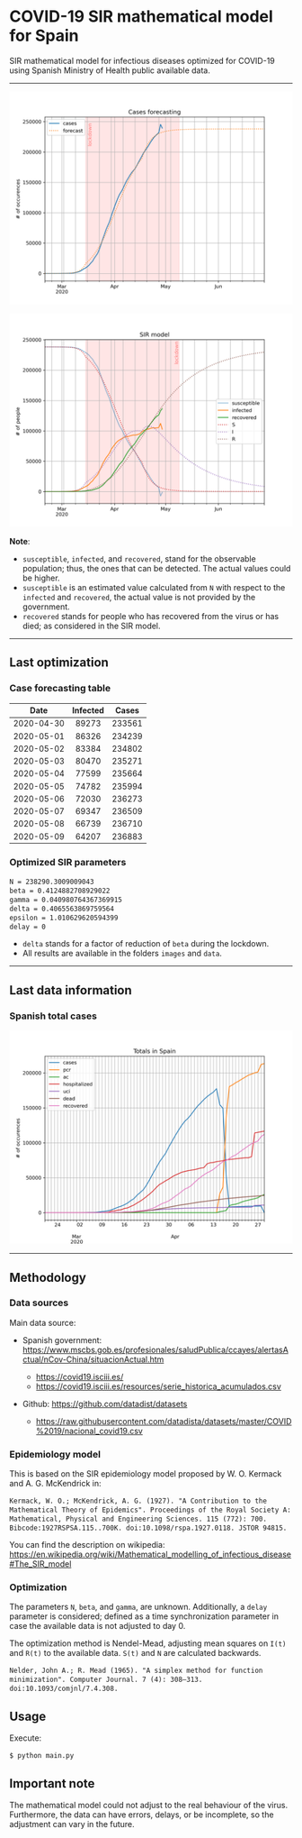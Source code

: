 # COVID-19 SIR mathematical model for Spain

SIR mathematical model for infectious diseases optimized for COVID-19 using Spanish Ministry of Health public available data.

-----

![sir-cases](https://github.com/agastalver/sir-covid-19-spain/raw/master/images/generated-sir-cases.png "SIR Model Cases")

![sir](https://github.com/agastalver/sir-covid-19-spain/raw/master/images/generated-sir.png "SIR Model")

**Note**: 

* `susceptible`, `infected`, and `recovered`, stand for the observable population; thus, the ones that can be detected. The actual values could be higher.
* `susceptible` is an estimated value calculated from `N` with respect to the `infected` and `recovered`, the actual value is not provided by the government.
* `recovered` stands for people who has recovered from the virus or has died; as considered in the SIR model.

-----

## Last optimization

### Case forecasting table

| Date           | Infected  | Cases      |
|:--------------:|:---------:|:----------:|
| 2020-04-30 | 89273 | 233561 |
| 2020-05-01 | 86326 | 234239 |
| 2020-05-02 | 83384 | 234802 |
| 2020-05-03 | 80470 | 235271 |
| 2020-05-04 | 77599 | 235664 |
| 2020-05-05 | 74782 | 235994 |
| 2020-05-06 | 72030 | 236273 |
| 2020-05-07 | 69347 | 236509 |
| 2020-05-08 | 66739 | 236710 |
| 2020-05-09 | 64207 | 236883 |

### Optimized SIR parameters

```
N = 238290.3009009043
beta = 0.4124882708929022
gamma = 0.040980764367369915
delta = 0.4065563869759564
epsilon = 1.010629620594399
delay = 0
```

* `delta` stands for a factor of reduction of `beta` during the lockdown.
* All results are available in the folders `images` and `data`.

-----

## Last data information

### Spanish total cases

![total](https://github.com/agastalver/sir-covid-19-spain/raw/master/images/generated-total.png "Total cases")

-----

## Methodology

### Data sources

Main data source:

* Spanish government: https://www.mscbs.gob.es/profesionales/saludPublica/ccayes/alertasActual/nCov-China/situacionActual.htm
  * https://covid19.isciii.es/
  * https://covid19.isciii.es/resources/serie_historica_acumulados.csv

* Github: https://github.com/datadist/datasets
  * https://raw.githubusercontent.com/datadista/datasets/master/COVID%2019/nacional_covid19.csv

### Epidemiology model

This is based on the SIR epidemiology model proposed by W. O. Kermack and A. G. McKendrick in:

```
Kermack, W. O.; McKendrick, A. G. (1927). "A Contribution to the Mathematical Theory of Epidemics". Proceedings of the Royal Society A: Mathematical, Physical and Engineering Sciences. 115 (772): 700. Bibcode:1927RSPSA.115..700K. doi:10.1098/rspa.1927.0118. JSTOR 94815.
```

You can find the description on wikipedia: https://en.wikipedia.org/wiki/Mathematical_modelling_of_infectious_disease#The_SIR_model

### Optimization

The parameters `N`, `beta`, and `gamma`, are unknown. Additionally, a `delay` parameter is considered; defined as a time synchronization parameter in case the available data is not adjusted to day 0.

The optimization method is Nendel-Mead, adjusting mean squares on `I(t)` and `R(t)` to the available data. `S(t)` and `N` are calculated backwards.

```
Nelder, John A.; R. Mead (1965). "A simplex method for function minimization". Computer Journal. 7 (4): 308–313. doi:10.1093/comjnl/7.4.308.
```

## Usage

Execute:

```
$ python main.py
```

## Important note

The mathematical model could not adjust to the real behaviour of the virus. Furthermore, the data can have errors, delays, or be incomplete, so the adjustment can vary in the future.
